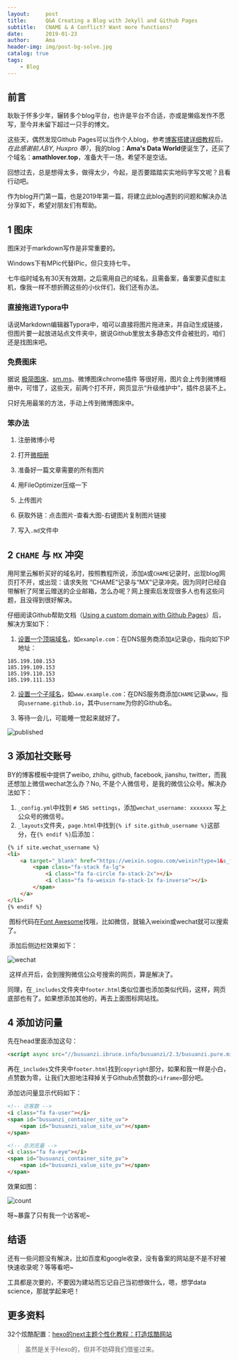 ```yaml
---
layout:     post
title:      Q&A Creating a Blog with Jekyll and Github Pages
subtitle:   CNAME & A Conflict? Want more functions?
date:       2019-01-23
author:     Ama
header-img: img/post-bg-solve.jpg
catalog: true
tags:
    - Blog
---
```


## 前言

耿耿于怀多少年，辗转多个blog平台，也许是平台不合适，亦或是懒癌发作不愿写，至今并未留下超过一只手的博文。

这些天，偶然发现Github Pages可以当作个人blog，参考[博客搭建详细教程](https://github.com/qiubaiying/qiubaiying.github.io/wiki/博客搭建详细教程)后，*在此感谢前人BY, Huxpro 等）*，我的blog：**Ama's Data World**便诞生了，还买了个域名：**amathlover.top**，准备大干一场，希望不是空话。

回想过去，总是想得太多，做得太少，今起，是否要踏踏实实地码字写文呢？且看行动吧。

作为blog开门第一篇，也是2019年第一篇，将建立此blog遇到的问题和解决办法分享如下，希望对朋友们有帮助。




## 1 图床

图床对于markdown写作是非常重要的。

Windows下有MPic代替IPic，但只支持七牛。

七牛临时域名有30天有效期，之后需用自己的域名，且需备案，备案要买虚拟主机，像我一样不想折腾这些的小伙伴们，我们还有办法。

### 直接拖进Typora中

话说Markdown编辑器Typora中，咱可以直接将图片拖进来，并自动生成链接，但图片要一起放进站点文件夹中，据说Github里放太多静态文件会被批的，咱们还是找图床吧。

### 免费图床

据说 [极简图床](https://jiantuku.com/)、[sm.ms](https://sm.ms/)、微博图床chrome插件 等很好用，图片会上传到微博相册中，可惜了，这些天，前两个打不开，网页显示“升级维护中”，插件总装不上。

只好先用最笨的方法，手动上传到微博图床中。

### 笨办法

1. 注册微博小号

2. 打开[微相册](http://photo.weibo.com/6969080201) 

3. 准备好一篇文章需要的所有图片

4. 用FileOptimizer压缩一下

5. 上传图片

6. 获取外链：点击图片-查看大图-右键图片复制图片链接

7. 写入`.md`文件中 

   

## 2 `CHAME` 与 `MX` 冲突

用阿里云解析买好的域名时，按照教程所说，添加`A`或`CHAME`记录时，出现blog网页打不开，或出现：请求失败 “CHAME”记录与“MX”记录冲突。因为同时已经自带解析了阿里云赠送的企业邮箱，怎么办呢？网上搜索后发现很多人也有这些问题，且没得到很好解决。

仔细阅读Github帮助文档（[Using a custom domain with Github Pages](https://help.github.com/articles/using-a-custom-domain-with-github-pages/)）后，解决方案如下：

1. [设置一个顶端域名](https://help.github.com/articles/setting-up-an-apex-domain/)，如`example.com`：在DNS服务商添加`A`记录@，指向如下IP地址：
```
185.199.108.153
185.199.109.153
185.199.110.153
185.199.111.153
```

2. [设置一个子域名](https://help.github.com/articles/setting-up-a-www-subdomain/)，如`www.example.com`：在DNS服务商添加`CHAME`记录`www`，指向`username.github.io`，其中`username`为你的Github名。

3. 等待一会儿，可能睡一觉起来就好了。

![published](http://wx3.sinaimg.cn/mw690/007BDy7nly1fzfef1coeqj30ej06bwen.jpg)



## 3 添加社交账号 

BY的博客模板中提供了weibo, zhihu, github, facebook, jianshu, twitter，而我还想加上微信wechat怎么办？No, 不是个人微信号，是我的微信公众号。解决办法如下：

1. `_config.yml`中找到 `# SNS settings`，添加`wechat_username: xxxxxxx` 写上公众号的微信号。
2. `_layouts`文件夹，`page.html`中找到`{% if site.github_username %}`这部分，在`{% endif %}`后添加：

```markdown
{% if site.wechat_username %}
<li>
	<a target="_blank" href="https://weixin.sogou.com/weixin?type=1&s_from=input&query={{ site.wechat_username }}&ie=utf8&_sug_=n&_sug_type_=">
		<span class="fa-stack fa-lg">
			<i class="fa fa-circle fa-stack-2x"></i>
			<i class="fa fa-weixin fa-stack-1x fa-inverse"></i>
		</span>
	</a>
</li>
{% endif %}
```
​	图标代码在[Font Awesome](https://fontawesome.com/start)找哦，比如微信，就输入weixin或wechat就可以搜索了。

​	添加后侧边栏效果如下：

![wechat](http://wx3.sinaimg.cn/mw690/007BDy7ngy1fzgft5413sj301t01udfl.jpg)

​	这样点开后，会到搜狗微信公众号搜索的网页，算是解决了。

​	同理，在`_includes`文件夹中`footer.html`类似位置也添加类似代码，这样，网页底部也有了。如果想添加其他的，再去上面图标网站找。



## 4 添加访问量

先在head里面添加这句：
```markdown
<script async src="//busuanzi.ibruce.info/busuanzi/2.3/busuanzi.pure.mini.js"></script>
```

再在`_includes`文件夹中`footer.html`找到`copyright`部分，如果和我一样是小白，点赞数为零，让我们大胆地注释掉关于Github点赞数的`<iframe>`部分吧。

添加访问量显示代码如下：

```markdown
<!-- 访客数 -->
<i class="fa fa-user"></i>
<span id="busuanzi_container_site_uv">
	<span id="busuanzi_value_site_uv"></span>
</span>

<!-- 总浏览量 -->
<i class="fa fa-eye"></i>
<span id="busuanzi_container_site_pv">
	<span id="busuanzi_value_site_pv"></span>
</span>
```

效果如图：

![count](http://wx3.sinaimg.cn/mw690/007BDy7ngy1fzgft97nfrj30a202bwef.jpg)

呀~暴露了只有我一个访客呢~



## 结语

还有一些问题没有解决，比如百度和google收录，没有备案的网站是不是不好被快速收录呢？等等看吧~

工具都是次要的，不要因为建站而忘记自己当初想做什么，嗯，想学data science，那就学起来吧！



## 更多资料
32个炫酷配置：[hexo的next主题个性化教程：打造炫酷网站](https://blog.csdn.net/qq_33699981/article/details/72716951)

> 虽然是关于Hexo的，但并不妨碍我们借鉴过来。